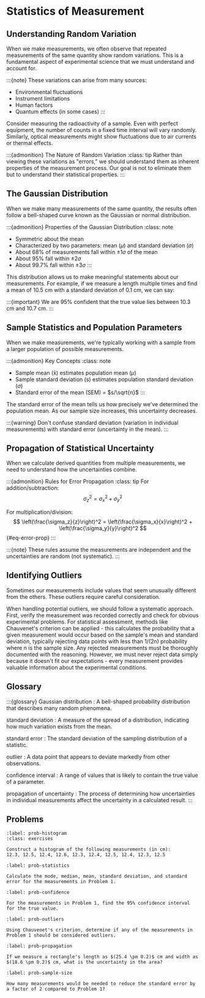 # Statistics of Measurement

## Understanding Random Variation

When we make measurements, we often observe that repeated measurements of the same quantity show random variations. This is a fundamental aspect of experimental science that we must understand and account for.

:::{note}
These variations can arise from many sources:

- Environmental fluctuations
- Instrument limitations
- Human factors
- Quantum effects (in some cases)
  :::

Consider measuring the radioactivity of a sample. Even with perfect equipment, the number of counts in a fixed time interval will vary randomly. Similarly, optical measurements might show fluctuations due to air currents or thermal effects.

:::{admonition} The Nature of Random Variation
:class: tip
Rather than viewing these variations as "errors," we should understand them as inherent properties of the measurement process. Our goal is not to eliminate them but to understand their statistical properties.
:::

## The Gaussian Distribution

When we make many measurements of the same quantity, the results often follow a bell-shaped curve known as the Gaussian or normal distribution.

:::{admonition} Properties of the Gaussian Distribution
:class: note

- Symmetric about the mean
- Characterized by two parameters: mean ($\mu$) and standard deviation ($\sigma$)
- About 68% of measurements fall within $\pm 1 \sigma$ of the mean
- About 95% fall within $\pm 2 \sigma$
- About 99.7% fall within $\pm 3 \sigma$
  :::

This distribution allows us to make meaningful statements about our measurements. For example, if we measure a length multiple times and find a mean of 10.5 cm with a standard deviation of 0.1 cm, we can say:

:::{important}
We are 95% confident that the true value lies between 10.3 cm and 10.7 cm.
:::

## Sample Statistics and Population Parameters

When we make measurements, we're typically working with a sample from a larger population of possible measurements.

:::{admonition} Key Concepts
:class: note

- Sample mean (x̄) estimates population mean ($\mu$)
- Sample standard deviation (s) estimates population standard deviation ($\sigma$)
- Standard error of the mean (SEM) = $s/\sqrt{n}$
  :::

The standard error of the mean tells us how precisely we've determined the population mean. As our sample size increases, this uncertainty decreases.

:::{warning}
Don't confuse standard deviation (variation in individual measurements) with standard error (uncertainty in the mean).
:::

## Propagation of Statistical Uncertainty

When we calculate derived quantities from multiple measurements, we need to understand how the uncertainties combine.

:::{admonition} Rules for Error Propagation
:class: tip
For addition/subtraction:
$$\sigma_z^2 = \sigma_x^2 + \sigma_y^2$$

For multiplication/division:
$$ \left(\frac{\sigma_z}{z}\right)^2 = \left(\frac{\sigma_x}{x}\right)^2 + \left(\frac{\sigma_y}{y}\right)^2 $$ {#eq-error-prop}
:::

:::{note}
These rules assume the measurements are independent and the uncertainties are random (not systematic).
:::

## Identifying Outliers

Sometimes our measurements include values that seem unusually different from the others. These outliers require careful consideration.

When handling potential outliers, we should follow a systematic approach. First, verify the measurement was recorded correctly and check for obvious experimental problems. For statistical assessment, methods like Chauvenet's criterion can be applied - this calculates the probability that a given measurement would occur based on the sample's mean and standard deviation, typically rejecting data points with less than 1/(2n) probability where n is the sample size. Any rejected measurements must be thoroughly documented with the reasoning. However, we must never reject data simply because it doesn't fit our expectations - every measurement provides valuable information about the experimental conditions.

## Glossary

:::{glossary}
Gaussian distribution
: A bell-shaped probability distribution that describes many random phenomena.

standard deviation
: A measure of the spread of a distribution, indicating how much variation exists from the mean.

standard error
: The standard deviation of the sampling distribution of a statistic.

outlier
: A data point that appears to deviate markedly from other observations.

confidence interval
: A range of values that is likely to contain the true value of a parameter.

propagation of uncertainty
: The process of determining how uncertainties in individual measurements affect the uncertainty in a calculated result.
:::

## Problems

```{exercise}
:label: prob-histogram
:class: exercises

Construct a histogram of the following measurements (in cm):
12.3, 12.5, 12.4, 12.6, 12.3, 12.4, 12.5, 12.4, 12.3, 12.5
```

```{exercise}
:label: prob-statistics

Calculate the mode, median, mean, standard deviation, and standard error for the measurements in Problem 1.
```

```{exercise}
:label: prob-confidence

For the measurements in Problem 1, find the 95% confidence interval for the true value.
```

```{exercise}
:label: prob-outliers

Using Chauvenet's criterion, determine if any of the measurements in Problem 1 should be considered outliers.
```

```{exercise}
:label: prob-propagation

If we measure a rectangle's length as $(25.4 \pm 0.2)$ cm and width as $(18.6 \pm 0.2)$ cm, what is the uncertainty in the area?
```

```{exercise}
:label: prob-sample-size

How many measurements would be needed to reduce the standard error by a factor of 2 compared to Problem 1?
```
